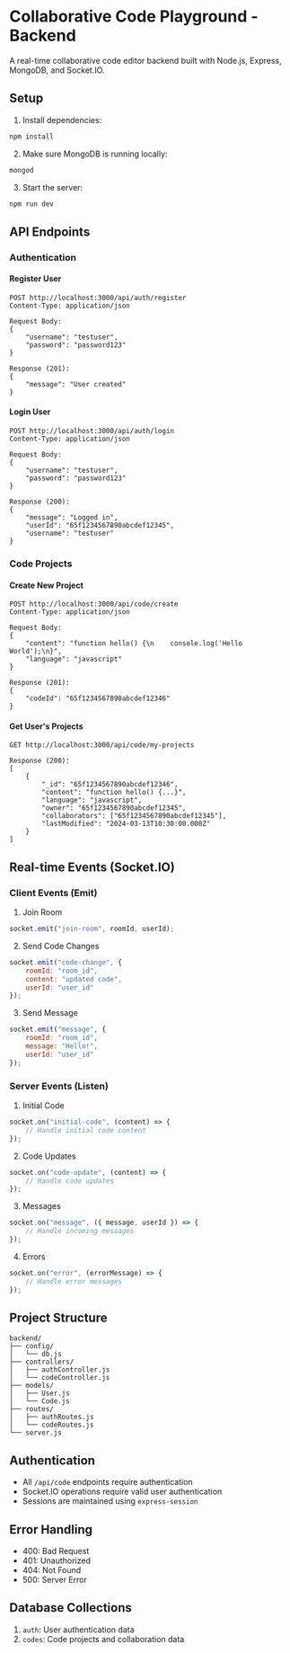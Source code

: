 

# Collaborative Code Playground - Backend

A real-time collaborative code editor backend built with Node.js, Express, MongoDB, and Socket.IO.

## Setup

1. Install dependencies:
```bash
npm install
```

2. Make sure MongoDB is running locally:
```bash
mongod
```

3. Start the server:
```bash
npm run dev
```

## API Endpoints

### Authentication

#### Register User
```http
POST http://localhost:3000/api/auth/register
Content-Type: application/json

Request Body:
{
    "username": "testuser",
    "password": "password123"
}

Response (201):
{
    "message": "User created"
}
```

#### Login User
```http
POST http://localhost:3000/api/auth/login
Content-Type: application/json

Request Body:
{
    "username": "testuser",
    "password": "password123"
}

Response (200):
{
    "message": "Logged in",
    "userId": "65f1234567890abcdef12345",
    "username": "testuser"
}
```

### Code Projects

#### Create New Project
```http
POST http://localhost:3000/api/code/create
Content-Type: application/json

Request Body:
{
    "content": "function hello() {\n    console.log('Hello World');\n}",
    "language": "javascript"
}

Response (201):
{
    "codeId": "65f1234567890abcdef12346"
}
```

#### Get User's Projects
```http
GET http://localhost:3000/api/code/my-projects

Response (200):
[
    {
        "_id": "65f1234567890abcdef12346",
        "content": "function hello() {...}",
        "language": "javascript",
        "owner": "65f1234567890abcdef12345",
        "collaborators": ["65f1234567890abcdef12345"],
        "lastModified": "2024-03-13T10:30:00.000Z"
    }
]
```

## Real-time Events (Socket.IO)

### Client Events (Emit)

1. Join Room
```javascript
socket.emit("join-room", roomId, userId);
```

2. Send Code Changes
```javascript
socket.emit("code-change", {
    roomId: "room_id",
    content: "updated code",
    userId: "user_id"
});
```

3. Send Message
```javascript
socket.emit("message", {
    roomId: "room_id",
    message: "Hello!",
    userId: "user_id"
});
```

### Server Events (Listen)

1. Initial Code
```javascript
socket.on("initial-code", (content) => {
    // Handle initial code content
});
```

2. Code Updates
```javascript
socket.on("code-update", (content) => {
    // Handle code updates
});
```

3. Messages
```javascript
socket.on("message", ({ message, userId }) => {
    // Handle incoming messages
});
```

4. Errors
```javascript
socket.on("error", (errorMessage) => {
    // Handle error messages
});
```

## Project Structure

```
backend/
├── config/
│   └── db.js
├── controllers/
│   ├── authController.js
│   └── codeController.js
├── models/
│   ├── User.js
│   └── Code.js
├── routes/
│   ├── authRoutes.js
│   └── codeRoutes.js
└── server.js
```

## Authentication

- All `/api/code` endpoints require authentication
- Socket.IO operations require valid user authentication
- Sessions are maintained using `express-session`

## Error Handling

- 400: Bad Request
- 401: Unauthorized
- 404: Not Found
- 500: Server Error

## Database Collections

1. `auth`: User authentication data
2. `codes`: Code projects and collaboration data
```